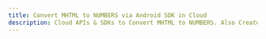 ---title: Convert MHTML to NUMBERS via Android SDK in Clouddescription: Cloud APIs & SDKs to Convert MHTML to NUMBERS. Also Create, Edit & Render Microsoft Word & OpenOffice documents in the Cloud.---